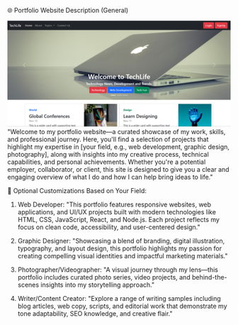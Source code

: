 🌐 Portfolio Website Description (General)

![Tech Life Screenshot](https://github.com/suzenkumar/TechLife-Technical-blog/blob/main/Screenshot%202025-07-22%20222859.png)
"Welcome to my portfolio website—a curated showcase of my work, skills, and professional journey. Here, you'll find a selection of projects that highlight my expertise in [your field, e.g., web development, graphic design, photography], along with insights into my creative process, technical capabilities, and personal achievements. Whether you're a potential employer, collaborator, or client, this site is designed to give you a clear and engaging overview of what I do and how I can help bring ideas to life."


🔧 Optional Customizations Based on Your Field:
1. Web Developer:
"This portfolio features responsive websites, web applications, and UI/UX projects built with modern technologies like HTML, CSS, JavaScript, React, and Node.js. Each project reflects my focus on clean code, accessibility, and user-centered design."

2. Graphic Designer:
"Showcasing a blend of branding, digital illustration, typography, and layout design, this portfolio highlights my passion for creating compelling visual identities and impactful marketing materials."

3. Photographer/Videographer:
"A visual journey through my lens—this portfolio includes curated photo series, video projects, and behind-the-scenes insights into my storytelling approach."

4. Writer/Content Creator:
"Explore a range of writing samples including blog articles, web copy, scripts, and editorial work that demonstrate my tone adaptability, SEO knowledge, and creative flair."
